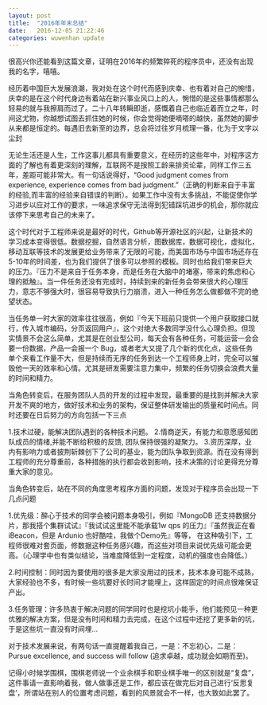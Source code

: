 ```yaml
---
layout: post
title:  "2016年年末总结"
date:   2016-12-05 21:22:46
categories: wuwenhan update
---
```




很高兴你还能看到这篇文章，证明在2016年的频繁猝死的程序员中，还没有出现我的名字，嘻嘻。

经历着中国巨大发展浪潮，我对处在这个时代而感到庆幸、也有着对自己的惋惜，庆幸的是在这个时代身边有着站在新兴事业风口上的人，惋惜的是这些事情都那么轻易的就与我擦肩而过了。二十八年转瞬即逝，感慨着自己也临近着而立之年，时间这尤物，你越想试图去抓住她的时候，你会觉得她便嘀嗒的越快，虽然她的脚步从来都是恒定的。每遇旧去新至的边界，总会将过往岁月梳理一番，化为于文字以尘封

无论生活还是人生，工作这事儿都具有重要意义，在经历的这些年中，对程序这方面的了解也有着更深刻的理解，互联网不是按照工龄来排资论辈，同样工作三五年，差距可能非常大。有一句话说得好，“Good judgment comes from experience, experience comes from bad judgment.”（正确的判断来自于丰富的经验,而丰富的经验来自错误的判断）。如果工作中没有太多挑战，不能促使你学习进步以应对工作的要求，一味追求保守无法得到犯错踩坑进步的机会，那你就应该停下来思考自己的未来了。

这个时代对于工程师来说是最好的时代，Github等开源社区的兴起，让新技术的学习成本变得很低。数据挖掘，自然语言分析，图数据库，数据可视化，虚拟化，移动互联等技术的发展更给业务带来了无限的可能，而美国市场与中国市场还存在5-10年的时间差，也为我们提供了很多可以参照的模板。同时也给我们带来巨大的压力。『压力不是来自于任务本身，而是任务在大脑中的堵塞，带来的焦虑和心理的抵触』。当一件任务还没有完成时，持续到来的新任务会带来很大的心理压力，意志不够强大时，很容易导致执行力崩溃，进入一种任务怎么做都做不完的绝望状态。

当任务单一时大家的效率往往很高，例如『今天下班前只提供一个用户获取接口就行，传入城市编码，分页返回用户』，这个对绝大多数同学没什么心理负担。但现实情景不会这么简单，尤其是在创业型公司，每天会有各种任务，可能运营一会会要一份数据，产品一会报一个 Bug，或者老大又提了几个新的优化点，这些任务单个来看工作量不大，但是持续而无序的任务到达一个工程师身上时，完全可以摧毁他一天的效率和心情。尤其是研发需要注意力集中，频繁的任务切换会浪费大量的时间和精力。

当角色转变后，在服务团队人员的开发的过程中发现，最重要的是找到并解决大家开发不爽的地方，做好技术和业务的架构，保证整体研发输出的质量和时间点。同时还要在日后努力的方向包括一下三点

1.技术过硬，能解决团队遇到的各种技术问题。
2.情商逆天，有能力和意愿感知团队成员的情绪,并能不断给积极的反馈, 团队保持很强的凝聚力。
3.资历深厚，业内有影响力或者披荆斩棘创下了公司的基业，能为团队争取到资源。而在没有得到工程师的充分尊重前，各种措施的执行都会收到影响，技术决策的讨论更得充分尊重大家的意见。

当角色转变后，站在不同的角度思考程序方面的问题，发现对于程序员会出现一下几点问题

1.优先级：醉心于技术的同学会被问题本身吸引，例如『MongoDB 还支持数据分片，那我搭个集群试试』『我试试这里能不能承载1w qps 的压力』『虽然我正在看 iBeacon，但是 Ardunio 也好酷哇，我做个Demo先』等等， 在这种吸引下，工程师很难对套页面，修数据这种任务感兴趣，而这些对项目来说优先级可能会更高。（心理学中也有类似结论，当难度降低到一定程度，动机的强度也会降低。）

2.时间控制：同时因为要使用的很多是大家没用过的技术，技术本身可能不成熟，大家经验也不多，有时候一些坑要好长时间才能埋上，这样固定的时间点很难保证产出。

3.任务管理：许多热衷于解决问题的同学同时也是挖坑小能手，他们能预见一种更优雅的解决方案，但是没有时间和精力去完成，在这个过程中还挖了更多新的坑，于是这些坑一直没有时间埋...

对于技术发展来说，有两句话一直提醒着我自己，一是：不忘初心，二是：Pursue excellence, and success will follow (追求卓越，成功就会如期而至)。

记得小时候学围棋，围棋老师说一个业余棋手和职业棋手唯一的区别就是“复盘”，这件事请一直影响着我，做人做事还是工作，都应该在做完后对自己进行‘反思复盘’，所谓站在别人的位置考虑问题，看到的风景就会不一样，也大致如此罢了。
